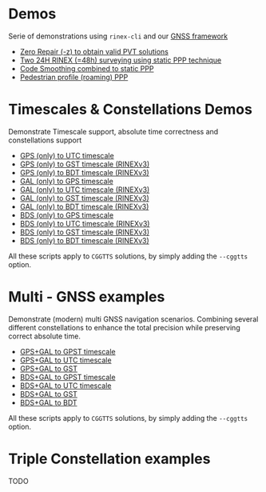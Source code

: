 Demos
=====

Serie of demonstrations using `rinex-cli` and our [GNSS framework](https://github.com/rtk-rs)

- [Zero Repair (-z) to obtain valid PVT solutions](./ZERO_REPAIR_PPP.md)
- [Two 24H RINEX (=48h) surveying using static PPP technique](./STATIC_PPP_48H.md)
- [Code Smoothing combined to static PPP](./PPP_CODE_SMOOTHING.md)
- [Pedestrian profile (roaming) PPP](./PPP_ROAMING_PEDESTRIAN.md)

Timescales & Constellations Demos
=================================

Demonstrate Timescale support, absolute time correctness and constellations support

- [GPS (only) to UTC timescale](./GPS_ONLY_UTC.md)
- [GPS (only) to GST timescale (RINEXv3)](./GPS_ONLY_GST.md)
- [GPS (only) to BDT timescale (RINEXv3)](./GPS_ONLY_BDT.md)
- [GAL (only) to GPS timescale](./GAL_ONLY_GPST.md)
- [GAL (only) to UTC timescale (RINEXv3)](./GAL_ONLY_UTC.md)
- [GAL (only) to GST timescale (RINEXv3)](./GPS_ONLY_GST.md)
- [GAL (only) to BDT timescale (RINEXv3)](./GPS_ONLY_BDT.md)
- [BDS (only) to GPS timescale](./BDS_ONLY_GPST.md)
- [BDS (only) to UTC timescale (RINEXv3)](./BDS_ONLY_UTC.md)
- [BDS (only) to GST timescale (RINEXv3)](./BDS_ONLY_GST.md)
- [BDS (only) to BDT timescale (RINEXv3)](./BDS_ONLY_BDT.md)

All these scripts apply to `CGGTTS` solutions, by simply adding the `--cggtts` option.

Multi - GNSS examples
=====================

Demonstrate (modern) multi GNSS navigation scenarios. Combining
several different constellations to enhance the total precision while
preserving correct absolute time.

- [GPS+GAL to GPST timescale](./GPSGAL_GPST.md)
- [GPS+GAL to UTC timescale](./GPSGAL_UTC.md)
- [GPS+GAL to GST](./GPSGAL_GST.md)
- [BDS+GAL to GPST timescale](./BDSGAL_GPST.md)
- [BDS+GAL to UTC timescale](./BDSGAL_UTC.md)
- [BDS+GAL to GST](./BDSGAL_GST.md)
- [BDS+GAL to BDT](./BDSGAL_BDT.md)

All these scripts apply to `CGGTTS` solutions, by simply adding the `--cggtts` option.

Triple Constellation examples
=============================

TODO
